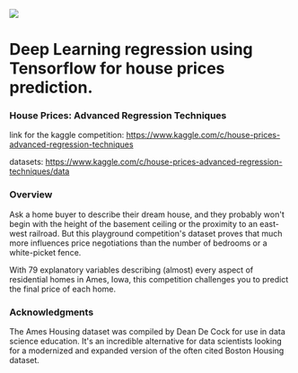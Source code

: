 ![](https://kaggle2.blob.core.windows.net/competitions/kaggle/5407/media/housesbanner.png)

# Deep Learning regression using Tensorflow for house prices prediction.

### House Prices: Advanced Regression Techniques

link for the kaggle competition: https://www.kaggle.com/c/house-prices-advanced-regression-techniques

datasets: https://www.kaggle.com/c/house-prices-advanced-regression-techniques/data

### Overview
Ask a home buyer to describe their dream house, and they probably won't begin with the height of the basement ceiling or the proximity to an east-west railroad. But this playground competition's dataset proves that much more influences price negotiations than the number of bedrooms or a white-picket fence.

With 79 explanatory variables describing (almost) every aspect of residential homes in Ames, Iowa, this competition challenges you to predict the final price of each home.

### Acknowledgments
The Ames Housing dataset was compiled by Dean De Cock for use in data science education. It's an incredible alternative for data scientists looking for a modernized and expanded version of the often cited Boston Housing dataset. 